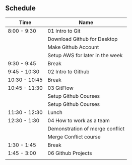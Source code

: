 ## Schedule

| Time          | Name                            |
| ------------- | ------------------------------- |
| 8:00 - 9:30   | 01 Intro to Git                 |
|               | Download Github for Desktop     |
|               | Make Github Account             |
|               | Setup AWS for later in the week |
| 9:30 - 9:45   | Break                           |
| 9:45 - 10:30  | 02 Intro to Github              |
| 10:30 - 10:45 | Break                           |
| 10:45 - 11:30 | 03 GitFlow                      |
|               | Setup Github Courses            |
|               | Setup Github Courses            |
| 11:30 - 12:30 | Lunch                           |
| 12:30 - 1:30  | 04 How to work as a team        |
|               | Demonstration of merge conflict |
|               | Merge Conflict course           |
| 1:30 - 1:45   | Break                           |
| 1:45 - 3:00   | 06 Github Projects              |
|               |                                 |
